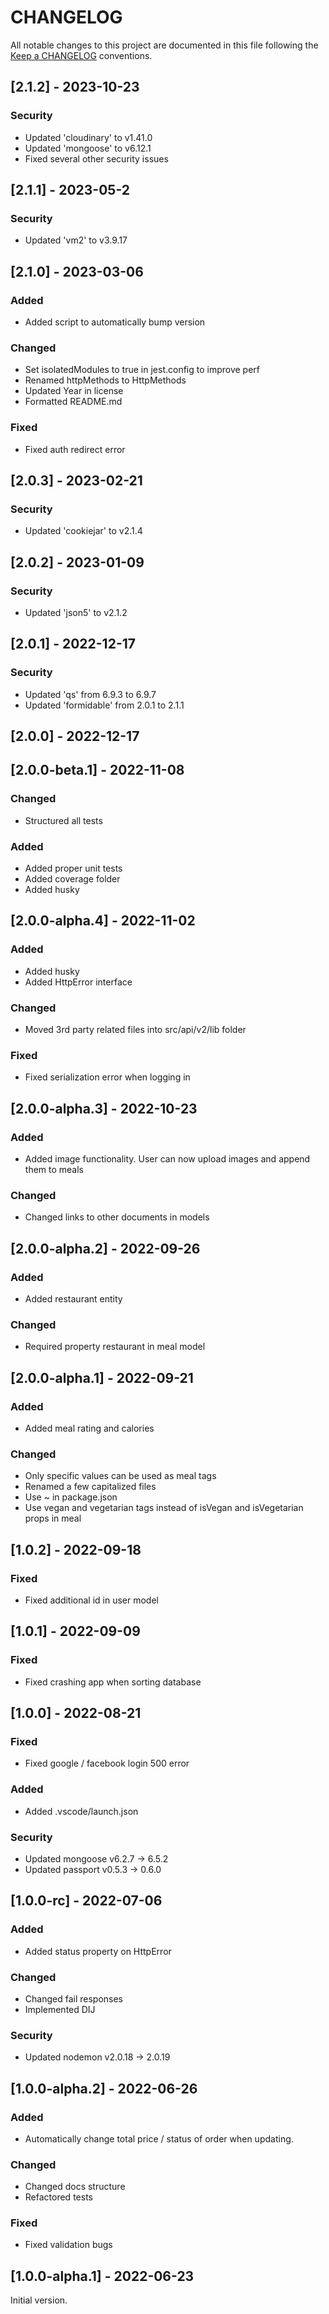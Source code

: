 # CHANGELOG

All notable changes to this project are documented in this file following the [Keep a CHANGELOG](https://keepachangelog.com/en/1.0.0/) conventions.

## [2.1.2] - 2023-10-23

### Security

- Updated 'cloudinary' to v1.41.0
- Updated 'mongoose' to v6.12.1
- Fixed several other security issues

## [2.1.1] - 2023-05-2

### Security

- Updated 'vm2' to v3.9.17

## [2.1.0] - 2023-03-06

### Added

- Added script to automatically bump version

### Changed

- Set isolatedModules to true in jest.config to improve perf
- Renamed httpMethods to HttpMethods
- Updated Year in license
- Formatted README.md

### Fixed

- Fixed auth redirect error

## [2.0.3] - 2023-02-21

### Security

- Updated 'cookiejar' to v2.1.4

## [2.0.2] - 2023-01-09

### Security

- Updated 'json5' to v2.1.2

## [2.0.1] - 2022-12-17

### Security

- Updated 'qs' from 6.9.3 to 6.9.7
- Updated 'formidable' from 2.0.1 to 2.1.1

## [2.0.0] - 2022-12-17

## [2.0.0-beta.1] - 2022-11-08

### Changed

- Structured all tests

### Added

- Added proper unit tests
- Added coverage folder
- Added husky

## [2.0.0-alpha.4] - 2022-11-02

### Added

- Added husky
- Added HttpError interface

### Changed

- Moved 3rd party related files into src/api/v2/lib folder

### Fixed

- Fixed serialization error when logging in

## [2.0.0-alpha.3] - 2022-10-23

### Added

- Added image functionality. User can now upload images and append them to meals

### Changed

- Changed links to other documents in models

## [2.0.0-alpha.2] - 2022-09-26

### Added

- Added restaurant entity

### Changed

- Required property restaurant in meal model

## [2.0.0-alpha.1] - 2022-09-21

### Added

- Added meal rating and calories

### Changed

- Only specific values can be used as meal tags
- Renamed a few capitalized files
- Use ~ in package.json
- Use vegan and vegetarian tags instead of isVegan and isVegetarian props in meal

## [1.0.2] - 2022-09-18

### Fixed

- Fixed additional id in user model

## [1.0.1] - 2022-09-09

### Fixed

- Fixed crashing app when sorting database

## [1.0.0] - 2022-08-21

### Fixed

- Fixed google / facebook login 500 error

### Added

- Added .vscode/launch.json

### Security

- Updated mongoose v6.2.7 &rarr; 6.5.2
- Updated passport v0.5.3 &rarr; 0.6.0

## [1.0.0-rc] - 2022-07-06

### Added

- Added status property on HttpError

### Changed

- Changed fail responses
- Implemented DIJ

### Security

- Updated nodemon v2.0.18 &rarr; 2.0.19

## [1.0.0-alpha.2] - 2022-06-26

### Added

- Automatically change total price / status of order when updating.

### Changed

- Changed docs structure
- Refactored tests

### Fixed

- Fixed validation bugs

## [1.0.0-alpha.1] - 2022-06-23

Initial version.
